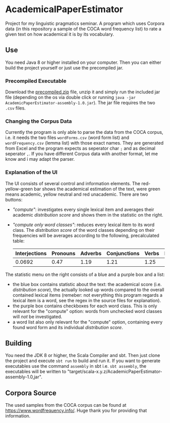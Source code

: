 # AcademicalPaperEstimator
Project for my linguistic pragmatics seminar.
A program which uses Corpora data (in this repository a sample of the COCA word frequency list) to rate a given text on how academical it is by its vocabulary.
## Use
You need Java 8 or higher installed on your computer. Then you can either build the project yourself or just use the precompiled jar.
### Precompiled Executable
Download the [precompiled.zip](https://github.com/Frobeniusnorm/AcademicTextEstimator/raw/main/precompiled.zip) file, unzip it and simply run the included jar file (depending on the os via double click or running `java -jar AcademicPaperEstimator-assembly-1.0.jar`). The jar file requires the two `.csv` files.
### Changing the Corpus Data
Currently the program is only able to parse the data from the COCA corpus, i.e. it needs the two files `wordForms.csv` (word form list) and `wordFrequency.csv` (lemma list) with those exact names. They are generated from Excel and the program expects as seperator char `;` and as decimal seperator `,`. If you have different Corpus data with another format, let me know and i may adapt the parser.
### Explanation of the UI
The UI consists of several control and information elements. 
The red-yellow-green bar shows the academical estimation of the text, were green means academic, yellow neutral and red unacademic. 
There are two buttons:
- *"compute"*: investigates every single lexical item and averages their academic *distribution score* and shows them in the statistic on the right.
- *"compute only word classes"*: reduces every lexical item to its word class. The *distribution score* of the word classes depending on their frequencies will be averages according to the following, precalculated table:


  | Interjections | Pronouns | Adverbs | Conjunctions | Verbs | Nouns | Preposition | Adjectives |
  | --------------- | --------------- | --------------- | --------------- | --------------- | --------------- | --------------- | --------------- |
  | 0.0692 | 0.47 | 1.19 | 1.21 | 1.25 | 1.29 | 1.39 | 1.55 |

The statistic menu on the right consists of a blue and a purple box and a list:
- the blue box contains statistic about the text: the academical score (i.e. *distribution score*), the actually looked up words compared to the overall contained lexical items (remeber: not everything this program regards a lexical item is a word, see the regex in the source files for explanation).
- the purple box contains checkboxes for each word class. This is only relevant for the "compute" option: words from unchecked word classes will *not* be investigated.
- a word list also only relevant for the "compute" option, containing every found word form and its individual *distribution score*.
## Building
You need the JDK 8 or higher, the Scala Compiler and sbt. Then just clone the project and execute `sbt run` to build and run it.
If you want to generate executables use the command `assembly` in sbt i.e. `sbt assembly`, the executables will be written to "target/scala-x.y.z/AcademicPaperEstimator-assembly-1.0,jar".
## Corpora Source
The used samples from the COCA corpus can be found at https://www.wordfrequency.info/. Huge thank you for providing that information.
